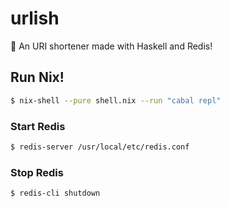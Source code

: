 # urlish

🚀 An URI shortener made with Haskell and Redis!

## Run Nix!

```sh
$ nix-shell --pure shell.nix --run "cabal repl"
```

### Start Redis

```sh
$ redis-server /usr/local/etc/redis.conf
```

### Stop Redis

```sh
$ redis-cli shutdown
```
